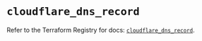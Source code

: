 # `cloudflare_dns_record`

Refer to the Terraform Registry for docs: [`cloudflare_dns_record`](https://registry.terraform.io/providers/cloudflare/cloudflare/5.3.0/docs/resources/dns_record).
